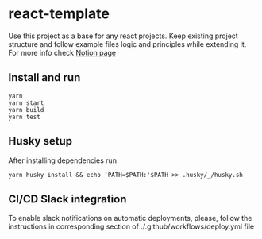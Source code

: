 # react-template
Use this project as a base for any react projects. Keep existing project structure and follow example files logic and principles while extending it. For more info check [Notion page](https://www.notion.so/React-project-initialisation-e309c26c0d8149a2be00e04be03cc7bb)

## Install and run
```
yarn
yarn start
yarn build
yarn test
```
## Husky setup

After installing dependencies run 
```
yarn husky install && echo 'PATH=$PATH:'$PATH >> .husky/_/husky.sh
```
## CI/CD Slack integration
To enable slack notifications on automatic deployments, please, follow the instructions in corresponding section of ./.github/workflows/deploy.yml file
